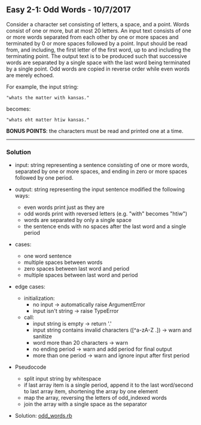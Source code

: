 
[comment]: # (odd_words.md)

## Easy 2-1: Odd Words - 10/7/2017

Consider a character set consisting of letters, a space, and a point. Words consist of one or more, but at most 20 letters. An input text consists of one or more words separated from each other by one or more spaces and terminated by 0 or more spaces followed by a point. Input should be read from, and including, the first letter of the first word, up to and including the terminating point. The output text is to be produced such that successive words are separated by a single space with the last word being terminated by a single point. Odd words are copied in reverse order while even words are merely echoed.

For example, the input string:
```
"whats the matter with kansas."
```
becomes:
```
"whats eht matter htiw kansas."
```

__BONUS POINTS__: the characters must be read and printed one at a time.

---
### Solution
* input: string representing a sentence consisting of one or more words, separated by one or more spaces, and ending in zero or more spaces followed by one period.
* output: string representing the input sentence modified the following ways:
  - even words print just as they are
  - odd words print with reversed letters (e.g. "with" becomes "htiw")
  - words are separated by only a single space
  - the sentence ends with no spaces after the last word and a single period
* cases:
  - one word sentence
  - multiple spaces between words
  - zero spaces between last word and period
  - multiple spaces between last word and period
* edge cases:
  - initialization:
    + no input -> automatically raise ArgumentError
    + input isn't string -> raise TypeError
  - call:
    + input string is empty -> return '.'
    + input string contains invalid characters ([^a-zA-Z .]) -> warn and sanitize
    + word more than 20 characters -> warn
    + no ending period -> warn and add period for final output
    + more than one period -> warn and ignore input after first period


* Pseudocode
  - split input string by whitespace
  - if last array item is a single period, append it to the last word/second to last array item, shortening the array by one element
  - map the array, reversing the letters of odd_indexed words
  - join the array with a single space as the separator


* Solution: [odd_words.rb](odd_words.rb)

